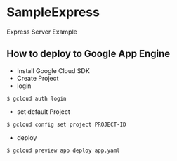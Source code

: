 # SampleExpress
Express Server Example

## How to deploy to Google App Engine

- Install Google Cloud SDK
- Create Project
- login

```
$ gcloud auth login
```

- set default Project

```
$ gcloud config set project PROJECT-ID
```

- deploy

```
$ gcloud preview app deploy app.yaml
```

